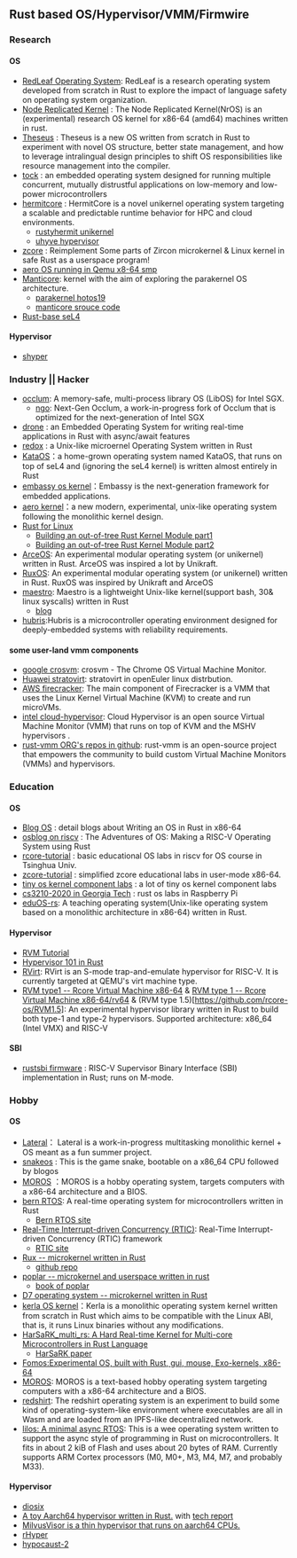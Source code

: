 ## Rust based OS/Hypervisor/VMM/Firmwire

### Research
#### OS
- [RedLeaf Operating System](https://github.com/mars-research/redleaf): RedLeaf is a research operating system developed from scratch in Rust to explore the impact of language safety on operating system organization.
- [Node Replicated Kernel](https://nrkernel.systems/) : The Node Replicated Kernel(NrOS) is an (experimental) research OS kernel for x86-64 (amd64) machines written in rust.
- [Theseus](https://github.com/theseus-os/Theseus) : Theseus is a new OS written from scratch in Rust to experiment with novel OS structure, better state management, and how to leverage intralingual design principles to shift OS responsibilities like resource management into the compiler.
- [tock](https://www.tockos.org/) : an embedded operating system designed for running multiple concurrent, mutually distrustful applications on low-memory and low-power microcontrollers
- [hermitcore](https://hermitcore.org/) : HermitCore is a novel unikernel operating system targeting a scalable and predictable runtime behavior for HPC and cloud environments.
  - [rustyhermit unikernel](https://github.com/hermitcore/rusty-hermit)
  - [uhyve hypervisor](https://github.com/hermitcore/uhyve) 
- [zcore](https://github.com/rcore-os/zCore) : Reimplement Some parts of Zircon microkernel & Linux kernel in safe Rust as a userspace program!
- [aero  OS running in Qemu x8-64 smp](https://github.com/Andy-Python-Programmer/aero)
- [Manticore](https://manticoreos.io/): kernel with the aim of exploring the parakernel OS architecture.
   - [parakernel hotos19](http://penberg.org/parakernel-hotos19.pdf)
   - [manticore srouce code](https://github.com/manticoreos/manticore)
- [Rust-base seL4](https://github.com/rel4team/rel4_kernel)
#### Hypervisor
- [shyper](https://gitee.com/openeuler/rust_shyper)

### Industry || Hacker
- [occlum](https://github.com/occlum/occlum): A memory-safe, multi-process library OS (LibOS) for Intel SGX. 
  - [ngo](https://github.com/occlum/ngo): Next-Gen Occlum, a work-in-progress fork of Occlum that is optimized for the next-generation of Intel SGX
- [drone](https://www.drone-os.com/) : an Embedded Operating System for writing real-time applications in Rust with async/await features
- [redox](https://www.redox-os.org/) : a Unix-like microernel Operating System written in Rust
- [KataOS](https://github.com/AmbiML/sparrow-kata-full)：a home-grown operating system named KataOS, that runs on top of seL4 and (ignoring the seL4 kernel) is written almost entirely in Rust
- [embassy os kernel](https://github.com/embassy-rs/embassy)：Embassy is the next-generation framework for embedded applications.
- [aero kernel](https://github.com/Andy-Python-Programmer/aero)：a new modern, experimental, unix-like operating system following the monolithic kernel design. 
- [Rust for Linux](https://github.com/Rust-for-Linux)
  - [Building an out-of-tree Rust Kernel Module part1](https://blog.rnstlr.ch/building-an-out-of-tree-rust-kernel-module.html)
  - [Building an out-of-tree Rust Kernel Module part2](https://blog.rnstlr.ch/building-an-out-of-tree-rust-kernel-module-part-two.html)
- [ArceOS](https://github.com/rcore-os/arceos): An experimental modular operating system (or unikernel) written in Rust. ArceOS was inspired a lot by Unikraft.
- [RuxOS](https://github.com/syswonder/ruxos): An experimental modular operating system (or unikernel) written in Rust. RuxOS was inspired by Unikraft and ArceOS
- [maestro](https://github.com/llenotre/maestro): Maestro is a lightweight Unix-like kernel(support bash, 30& linux syscalls) written in Rust
  - [blog](https://blog.lenot.re/)
- [hubris](https://github.com/oxidecomputer/hubris):Hubris is a microcontroller operating environment designed for deeply-embedded systems with reliability requirements.
 
#### some user-land vmm components
- [google crosvm](https://chromium.googlesource.com/chromiumos/platform/crosvm/): crosvm - The Chrome OS Virtual Machine Monitor.
- [Huawei stratovirt](https://gitee.com/openeuler/stratovirt): stratovirt in openEuler linux distrbution.
- [AWS firecracker](https://github.com/firecracker-microvm/firecracker): The main component of Firecracker is a VMM that uses the Linux Kernel Virtual Machine (KVM) to create and run microVMs.
- [intel cloud-hypervisor](https://github.com/cloud-hypervisor/cloud-hypervisor): Cloud Hypervisor is an open source Virtual Machine Monitor (VMM) that runs on top of KVM and the MSHV hypervisors .
- [rust-vmm ORG's repos in github](https://github.com/orgs/rust-vmm/repositories): rust-vmm is an open-source project that empowers the community to build custom Virtual Machine Monitors (VMMs) and hypervisors.

### Education
#### OS
- [Blog OS](http://os.phil-opp.com/) : detail blogs about Writing an OS in Rust in x86-64
- [osblog on riscv](https://github.com/sgmarz/osblog) : The Adventures of OS: Making a RISC-V Operating System using Rust
- [rcore-tutorial](https://github.com/rcore-os/rCore-Tutorial-v3) : basic educational OS labs in riscv for OS course in Tsinghua Univ.
- [zcore-tutorial](https://github.com/rcore-os/zCore-Tutorial) : simplified  zcore educational labs in user-mode x86-64.
- [tiny os kernel component labs](https://github.com/chyyuu/os_kernel_lab) : a lot of tiny os kernel component labs
- [cs3210-2020 in Georgia Tech](https://tc.gts3.org/cs3210/2020/spring/info.html) : rust os labs in Raspberry Pi
- [eduOS-rs](https://github.com/RWTH-OS/eduOS-rs): A teaching operating system(Unix-like operating system based on a monolithic architecture in x86-64) written in Rust. 

#### Hypervisor
- [RVM Tutorial](https://github.com/rcore-os/RVM-Tutorial)
- [Hypervisor 101 in Rust](https://github.com/tandasat/Hypervisor-101-in-Rust)
- [RVirt](https://github.com/mit-pdos/RVirt): RVirt is an S-mode trap-and-emulate hypervisor for RISC-V. It is currently targeted at QEMU's virt machine type.
- [RVM type1 -- Rcore Virtual Machine x86-64](https://github.com/rcore-os/RVM) & [RVM type 1 -- Rcore Virtual Machine x86-64/rv64](https://github.com/rcore-riscv-hypervisor-dev/RVM) & (RVM type 1.5)[https://github.com/rcore-os/RVM1.5]: An experimental hypervisor library written in Rust to build both type-1 and type-2 hypervisors. Supported architecture: x86_64 (Intel VMX) and RISC-V

#### SBI
- [rustsbi firmware](https://github.com/rustsbi/rustsbi) : RISC-V Supervisor Binary Interface (SBI) implementation in Rust; runs on M-mode.

### Hobby
#### OS
- [Lateral](https://github.com/carterisonline/lateral)： Lateral is a work-in-progress multitasking monolithic kernel + OS meant as a fun summer project.
- [snakeos](https://github.com/trusch/snakeos) : This is the game snake, bootable on a x86_64 CPU followed by blogos
- [MOROS](https://github.com/vinc/moros) ：MOROS is a hobby operating system, targets computers with a x86-64 architecture and a BIOS.
- [bern RTOS](https://gitlab.com/bern-rtos/bern-rtos): A real-time operating system for microcontrollers written in Rust
   - [Bern RTOS site](https://bern-rtos.org/)
- [Real-Time Interrupt-driven Concurrency (RTIC)](https://github.com/rtic-rs): Real-Time Interrupt-driven Concurrency (RTIC) framework
  - [RTIC site](https://rtic.rs)
- [Rux -- microkernel written in Rust](https://source.that.world/source/rux/) 
  - [github repo](https://github.com/sorpaas/rux)
- [poplar -- microkernel and userspace written in rust](https://github.com/IsaacWoods/poplar)
  - [book of poplar](https://poplar.isaacwoods.dev/book/) 
- [D7 operating system -- microkernel written in Rust](https://github.com/Dentosal/rust_os)
- [kerla OS kernel](https://github.com/nuta/kerla)：Kerla is a monolithic operating system kernel written from scratch in Rust which aims to be compatible with the Linux ABI, that is, it runs Linux binaries without any modifications.
- [	HarSaRK_multi_rs: A Hard Real-time Kernel for Multi-core Microcontrollers in Rust Language](https://github.com/Autonomous-Cyber-Physical-Systems/harsark.rs)
   - [HarSaRK paper](https://autonomous-cyber-physical-systems.github.io/harsark.rs/HarSaRK-RS%20-%20WoRIE%2720.pdf)
- [Fomos:Experimental OS, built with Rust, gui, mouse, Exo-kernels, x86-64](https://github.com/Ruddle/Fomos)
- [MOROS](https://github.com/vinc/moros): MOROS is a text-based hobby operating system targeting computers with a x86-64 architecture and a BIOS.
- [redshirt](https://github.com/tomaka/redshirt/tree/main): The redshirt operating system is an experiment to build some kind of operating-system-like environment where executables are all in Wasm and are loaded from an IPFS-like decentralized network.
- [lilos: A minimal async RTOS](https://github.com/cbiffle/lilos): This is a wee operating system written to support the async style of programming in Rust on microcontrollers. It fits in about 2 kiB of Flash and uses about 20 bytes of RAM. Currently supports ARM Cortex processors (M0, M0+, M3, M4, M7, and probably M33).

#### Hypervisor
- [diosix](https://github.com/diodesign/diosix)
- [A toy Aarch64 hypervisor written in Rust.](https://github.com/stong/rustos-hv)  with [tech report](https://github.com/stong/rustos-hv/blob/master/report.pdf)
- [MilvusVisor is a thin hypervisor that runs on aarch64 CPUs.](https://github.com/RIKEN-RCCS/MilvusVisor)
- [rHyper](https://github.com/KarmaD7/rHyper)
- [hypocaust-2](https://github.com/KuangjuX/hypocaust-2)

